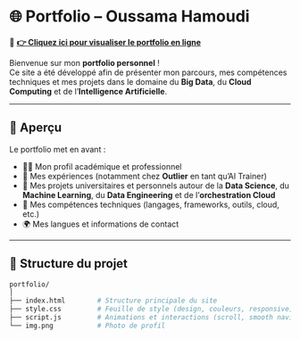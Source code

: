 # 🌐 Portfolio – Oussama Hamoudi

🎯 **[👉 Cliquez ici pour visualiser le portfolio en ligne](https://hamoudi-oussama.github.io/portfolio/)**  

Bienvenue sur mon **portfolio personnel** !  
Ce site a été développé afin de présenter mon parcours, mes compétences techniques et mes projets dans le domaine du **Big Data**, du **Cloud Computing** et de l’**Intelligence Artificielle**.

---

## 🚀 Aperçu

Le portfolio met en avant :
- 👨‍🎓 Mon profil académique et professionnel  
- 💼 Mes expériences (notamment chez **Outlier** en tant qu’AI Trainer)  
- 🧠 Mes projets universitaires et personnels autour de la **Data Science**, du **Machine Learning**, du **Data Engineering** et de l’**orchestration Cloud**  
- 🧰 Mes compétences techniques (langages, frameworks, outils, cloud, etc.)  
- 🌍 Mes langues et informations de contact  

---

## 🧩 Structure du projet

```bash
portfolio/
│
├── index.html        # Structure principale du site
├── style.css         # Feuille de style (design, couleurs, responsive)
├── script.js         # Animations et interactions (scroll, smooth navigation)
└── img.png           # Photo de profil
